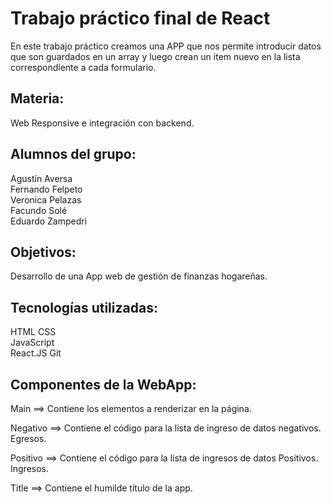 # Trabajo práctico final de React

En este trabajo práctico creamos una APP que nos permite introducir
datos que son guardados en un array y luego crean un item nuevo en la
lista correspondiente a cada formulario.

## Materia:
   Web Responsive e integración con backend.
   
## Alumnos del grupo:
   Agustín Aversa  
   Fernando Felpeto     
   Veronica Pelazas    
   Facundo Solé    
   Eduardo Zampedri
   
## Objetivos:
   Desarrollo de una App web de gestión de finanzas hogareñas.
   
## Tecnologías utilizadas:

   HTML 
   CSS  
   JavaScript   
   React.JS 
   Git
   
## Componentes de la WebApp:

   Main ==> Contiene los elementos a renderizar en la página.
   
   Negativo ==> Contiene el código para la lista de ingreso de datos negativos. Egresos.

   Positivo ==> Contiene el código para la lista de ingresos de datos Positivos. Ingresos.
   
   Title ==> Contiene el humilde título de la app.